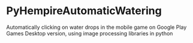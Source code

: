 # PyHempireAutomaticWatering
Automatically clicking on water drops in the mobile game on Google Play Games Desktop version, using image processing libraries in python
